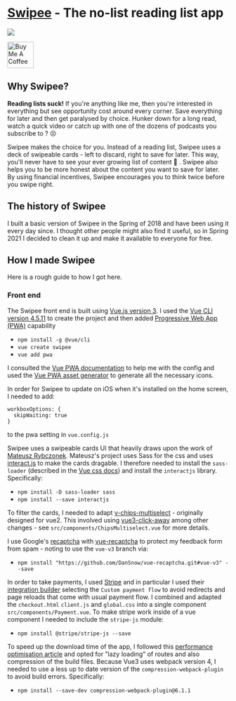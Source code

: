 # [Swipee](https://swipee.lilley.io/) - The no-list reading list app

<a href="https://swipee.lilley.io/" target="_blank"><img src="https://swipee.lilley.io/img/logo.5068bce4.svg"></a>

<a href="https://www.buymeacoffee.com/mklilley" target="_blank"><img src="https://cdn.buymeacoffee.com/buttons/v2/default-yellow.png" alt="Buy Me A Coffee" height = "60" ></a>

## Why Swipee?

**Reading lists suck!** If you're anything like me, then you're interested in everything but see opportunity cost around every corner. Save everything for later and then get paralysed by choice. Hunker down for a long read, watch a quick video or catch up with one of the dozens of podcasts you subscribe to ? 😣

Swipee makes the choice for you. Instead of a reading list, Swipee uses a deck of swipeable cards - left to discard, right to save for later. This way, you'll never have to see your ever growing list of content 🙌 . Swipee also helps you to be more honest about the content you want to save for later. By using financial incentives, Swipee encourages you to think twice before you swipe right.

## The history of Swipee

I built a basic version of Swipee in the Spring of 2018 and have been using it every day since. I thought other people might also find it useful, so in Spring 2021 I decided to clean it up and make it available to everyone for free.

## How I made Swipee

Here is a rough guide to how I got here.

### Front end

The Swipee front end is built using [Vue.js version 3](https://v3.vuejs.org/guide/introduction.html). I used the [Vue CLI version 4.5.11](https://cli.vuejs.org/) to create the project and then added [Progressive Web App (PWA)](https://web.dev/progressive-web-apps/) capability

- `npm install -g @vue/cli`
- `vue create swipee`
- `vue add pwa`

I consulted the [Vue PWA documentation](https://cli.vuejs.org/core-plugins/pwa.html#configuration) to help me with the config and used the [Vue PWA asset generator](https://github.com/jcalixte/vue-pwa-asset-generator) to generate all the necessary icons.

In order for Swipee to update on iOS when it's installed on the home screen, I needed to add:

```
workboxOptions: {
  skipWaiting: true
}
```

to the pwa setting in `vue.config.js`

Swipee uses a swipeable cards UI that heavily draws upon the work of [Mateusz Rybczonek](https://madewithvuejs.com/swipeable-cards). Mateusz's project uses Sass for the css and uses [interact.js](https://interactjs.io/) to make the cards dragable. I therefore needed to install the `sass-loader` (described in the [Vue css docs](https://cli.vuejs.org/guide/css.html#postcss)) and install the `interactjs` library. Specifically:

- `npm install -D sass-loader sass`
- `npm install --save interactjs`

To filter the cards, I needed to adapt [v-chips-multiselect](https://github.com/zisuzon/v-chips-multiselect) - originally designed for vue2. This involved using [vue3-click-away](https://github.com/VinceG/vue-click-away) among other changes - see `src/components/ChipsMultiselect.vue` for more details.

I use Google's [recaptcha](https://www.google.com/recaptcha) with [vue-recaptcha](https://github.com/DanSnow/vue-recaptcha) to protect my feedback form from spam - noting to use the `vue-v3` branch via:

- `npm install "https://github.com/DanSnow/vue-recaptcha.git#vue-v3" --save`

In order to take payments, I used [Stripe](https://stripe.com/docs) and in particular I used their [integration builder](https://stripe.com/docs/checkout/integration-builder) selecting the `Custom payment flow` to avoid redirects and page reloads that come with usual payment flow. I combined and adapted the `checkout.html` `client.js` and `global.css` into a single component `src/components/Payment.vue`. To make stripe work inside of a vue component I needed to include the `stripe-js` module:

- `npm install @stripe/stripe-js --save`

To speed up the download time of the app, I followed this [performance optimisation article](https://medium.com/@aetherus.zhou/vue-cli-3-performance-optimization-55316dcd491c) and opted for "lazy loading" of routes and also compression of the build files. Because Vue3 uses webpack version 4, I needed to use a less up to date version of the `compression-webpack-plugin` to avoid build errors. Specifically:

- `npm install --save-dev compression-webpack-plugin@6.1.1`
